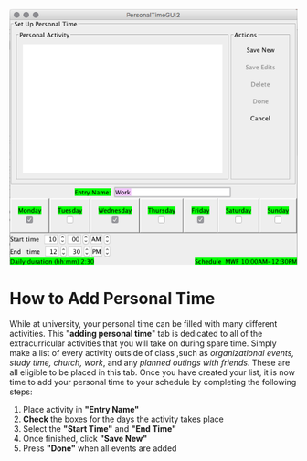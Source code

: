 ![Adding Personal Time](assets/9.png)
# How to Add Personal Time
While at university, your personal time can be filled with many different activities. This "**adding personal time**" tab is dedicated to all of the extracurricular activities that you will take on during spare time. Simply make a list of every activity outside of class ,such as **organizational events*, *study time*, *church*, *work**, and any _planned outings with friends_. These are all eligible to be placed in this tab. Once you have created your list, it is now time to add your personal time to your schedule by completing the following steps:
1. Place activity in **"Entry Name"**
2. **Check** the boxes for the days the activity takes place
3. Select the **"Start Time"** and **"End Time"**
4. Once finished, click **"Save New"**
5. Press **"Done"** when all events are added
